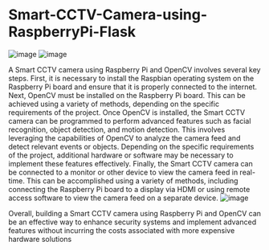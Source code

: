 # Smart-CCTV-Camera-using-RaspberryPi-Flask
![image](https://github.com/akhil111pro/Smart-CCTV-Camera-using-RaspberryPi-Flask/assets/87641942/94bd251e-95d1-415b-a3ea-dd9a065e08c4) ![image](https://github.com/akhil111pro/Smart-CCTV-Camera-using-RaspberryPi-Flask/assets/87641942/8607c77d-5eb6-4a81-afb2-babf241792e7)


A Smart CCTV camera using Raspberry Pi and OpenCV involves several key 
steps. First, it is necessary to install the Raspbian operating system on the Raspberry Pi board and 
ensure that it is properly connected to the internet. Next, OpenCV must be installed on the 
Raspberry Pi board. This can be achieved using a variety of methods, depending on the specific 
requirements of the project.
Once OpenCV is installed, the Smart CCTV camera can be programmed to perform advanced 
features such as facial recognition, object detection, and motion detection. This involves leveraging 
the capabilities of OpenCV to analyze the camera feed and detect relevant events or objects. 
Depending on the specific requirements of the project, additional hardware or software may be 
necessary to implement these features effectively.
Finally, the Smart CCTV camera can be connected to a monitor or other device to view the camera 
feed in real-time. This can be accomplished using a variety of methods, including connecting the 
Raspberry Pi board to a display via HDMI or using remote access software to view the camera 
feed on a separate device.
![image](https://github.com/akhil111pro/Smart-CCTV-Camera-using-RaspberryPi-Flask/assets/87641942/30c14aed-adb9-4682-a4b4-4839af31b2dd)

Overall, building a Smart CCTV camera using Raspberry Pi and OpenCV can be an effective way
to enhance security systems and implement advanced features without incurring the costs 
associated with more expensive hardware solutions
